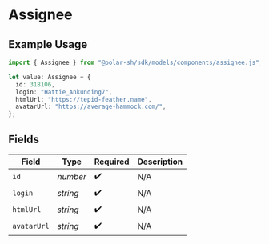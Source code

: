 # Assignee

## Example Usage

```typescript
import { Assignee } from "@polar-sh/sdk/models/components/assignee.js";

let value: Assignee = {
  id: 318106,
  login: "Hattie_Ankunding7",
  htmlUrl: "https://tepid-feather.name",
  avatarUrl: "https://average-hammock.com/",
};
```

## Fields

| Field              | Type               | Required           | Description        |
| ------------------ | ------------------ | ------------------ | ------------------ |
| `id`               | *number*           | :heavy_check_mark: | N/A                |
| `login`            | *string*           | :heavy_check_mark: | N/A                |
| `htmlUrl`          | *string*           | :heavy_check_mark: | N/A                |
| `avatarUrl`        | *string*           | :heavy_check_mark: | N/A                |